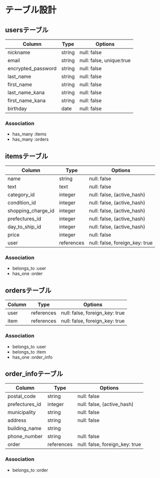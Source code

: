 # テーブル設計


## usersテーブル

| Column             | Type   | Options                    |
| ------------------ | ------ | -------------------------- |
| nickname           | string | null: false                |
| email              | string | null: false, unique:true   |
| encrypted_password | string | null: false                |
| last_name          | string | null: false                |
| first_name         | string | null: false                |
| last_name_kana     | string | null: false                |
| first_name_kana    | string | null: false                |
| birthday           | date   | null: false                |

### Association

- has_many :items
- has_many :orders


## itemsテーブル

| Column             | Type       | Options                        |
| ------------------ | ---------- | ------------------------------ |
| name               | string     | null: false                    |
| text               | text       | null: false                    |
| category_id        | integer    | null: false, (active_hash)     |
| condition_id       | integer    | null: false, (active_hash)     |
| shopping_charge_id | integer    | null: false, (active_hash)     |
| prefectures_id     | integer    | null: false, (active_hash)     |
| day_to_ship_id     | integer    | null: false, (active_hash)     |
| price              | integer    | null: false                    |
| user               | references | null: false, foreign_key: true |

### Association

- belongs_to :user
- has_one :order


## ordersテーブル

| Column      | Type       | Options                        |
| ------------| ---------- | -------------------------------|
| user        | references | null: false, foreign_key: true |
| item        | references | null: false, foreign_key: true |

### Association

- belongs_to :user
- belongs_to :item
- has_one :order_info


## order_infoテーブル

| Column         | Type       | Options                        |
| ---------------| ---------- | ------------------------------ |
| postal_code    | string     | null: false                    |
| prefectures_id | integer    | null: false, (active_hash)     |
| municipality   | string     | null: false                    |
| address        | string     | null: false                    |
| building_name  | string     |                                |
| phone_number   | string     | null: false                    |
| order          | references | null: false, foreign_key: true |

### Association

- belongs_to :order
